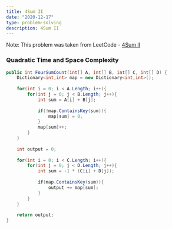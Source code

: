 ```yaml
---
title: 4Sum II
date: "2020-12-17"
type: problem-solving
description: 4Sum II
---
```


Note: This problem was taken from LeetCode - [4Sum II](https://leetcode.com/problems/4sum-ii/)

### Quadratic Time and Space Complexity

```csharp
public int FourSumCount(int[] A, int[] B, int[] C, int[] D) {
	Dictionary<int,int> map = new Dictionary<int,int>();
	
	for(int i = 0; i < A.Length; i++){
		for(int j = 0; j < B.Length; j++){
			int sum = A[i] + B[j];
			
			if(!map.ContainsKey(sum)){
				map[sum] = 0;
			}
			map[sum]++;
		}
	}
	
	int output = 0;
	
	for(int i = 0; i < C.Length; i++){
		for(int j = 0; j < D.Length; j++){
			int sum = -1 * (C[i] + D[j]);
			
			if(map.ContainsKey(sum)){
				output += map[sum];
			}
		}
	}
	
	return output;
}
```
